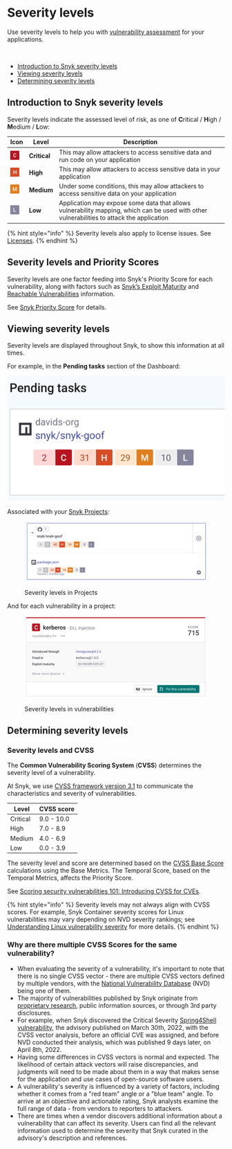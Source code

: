 # Severity levels

Use severity levels to help you with [vulnerability assessment](https://snyk.io/learn/vulnerability-assessment/) for your applications.

<img src="../../.gitbook/assets/Screenshot 2022-08-16 at 09.52.22.png" alt="" data-size="original">

* [Introduction to Snyk severity levels](severity-levels.md#introduction-to-snyk-severity-levels)
* [Viewing severity levels](severity-levels.md#viewing-severity-levels)
* [Determining severity levels](severity-levels.md#determining-severity-levels)

## Introduction to Snyk severity levels

Severity levels indicate the assessed level of risk, as one of **C**ritical / **H**igh / **M**edium / **L**ow:

| Icon                                                                                                                                          | Level        | Description                                                                                                                                |
| --------------------------------------------------------------------------------------------------------------------------------------------- | ------------ | ------------------------------------------------------------------------------------------------------------------------------------------ |
| <img src="../../.gitbook/assets/image (131) (1) (1) (1) (1) (1) (1) (1).png" alt="" data-size="line">                                         | **Critical** | This may allow attackers to access sensitive data and run code on your application                                                         |
| <img src="../../.gitbook/assets/image (103) (1) (1) (1) (1) (1) (1) (1) (1) (1) (1) (1) (1) (1) (2) (1) (1).png" alt="" data-size="original"> | **High**     | This may allow attackers to access sensitive data in your application                                                                      |
| ![](<../../.gitbook/assets/image (133) (1) (1) (1) (1) (1).png>)                                                                              | **Medium**   | Under some conditions, this may allow attackers to access sensitive data on your application                                               |
| ![](<../../.gitbook/assets/image (259) (1) (1) (1) (1) (1).png>)                                                                              | **Low**      | Application may expose some data that allows vulnerability mapping, which can be used with other vulnerabilities to attack the application |

{% hint style="info" %}
Severity levels also apply to license issues. See [Licenses](../../scan-application-code/snyk-open-source/licenses/).
{% endhint %}

## Severity levels and Priority Scores

Severity levels are one factor feeding into Snyk's Priority Score for each vulnerability, along with factors such as [Snyk’s Exploit Maturity](https://snyk.io/blog/whats-so-wild-about-exploits-in-the-wild-and-how-can-we-prioritize-accordingly/) and [Reachable Vulnerabilities](https://snyk.io/blog/optimizing-prioritization-with-deep-application-level-context/) information.

See [Snyk Priority Score](priority-score.md) for details.

## Viewing severity levels

Severity levels are displayed throughout Snyk, to show this information at all times.

For example, in the **Pending tasks** section of the Dashboard:

<img src="../../.gitbook/assets/image (150) (1) (1) (2) (1).png" alt="" data-size="original">

Associated with your [Snyk Projects](../introduction-to-snyk-projects/):

<figure><img src="../../.gitbook/assets/image (43) (2).png" alt="Severity levels in Projects"><figcaption><p>Severity levels in Projects</p></figcaption></figure>

And for each vulnerability in a project:

<figure><img src="../../.gitbook/assets/image (39) (1) (1) (1).png" alt="Severity levels in vulnerabilities"><figcaption><p>Severity levels in vulnerabilities</p></figcaption></figure>

## Determining severity levels

### Severity levels and CVSS

The **Common Vulnerability Scoring System** (**CVSS**) determines the severity level of a vulnerability.

At Snyk, we use [CVSS framework version 3.1](https://www.first.org/cvss/v3-1/) to communicate the characteristics and severity of vulnerabilities.

| **Level** | **CVSS score** |
| --------- | -------------- |
| Critical  | 9.0 - 10.0     |
| High      | 7.0 - 8.9      |
| Medium    | 4.0 - 6.9      |
| Low       | 0.0 - 3.9      |

The severity level and score are determined based on the [CVSS Base Score](https://www.first.org/cvss/specification-document) calculations using the Base Metrics. The Temporal Score, based on the Temporal Metrics, affects the Priority Score.

See [Scoring security vulnerabilities 101: Introducing CVSS for CVEs](https://snyk.io/blog/scoring-security-vulnerabilities-101-introducing-cvss-for-cve/).

{% hint style="info" %}
Severity levels may not always align with CVSS scores. For example, Snyk Container severity scores for Linux vulnerabilities may vary depending on NVD severity rankings; see [Understanding Linux vulnerability severity](../../scan-containers/getting-started-snyk-container/understanding-linux-vulnerability-severity.md) for more details.
{% endhint %}

### **Why are there multiple CVSS Scores for the same vulnerability?**

* ​When evaluating the severity of a vulnerability, it's important to note that there is no single CVSS vector - there are multiple CVSS vectors defined by multiple vendors, with the [National Vulnerability Database](https://nvd.nist.gov/) (NVD) being one of them.
* The majority of vulnerabilities published by Snyk originate from [proprietary research](https://security.snyk.io/disclosed-vulnerabilities), public information sources, or through 3rd party disclosures.
* For example, when Snyk discovered the Critical Severity [Spring4Shell vulnerability](https://security.snyk.io/vuln/SNYK-JAVA-ORGSPRINGFRAMEWORK-2436751), the advisory published on March 30th, 2022, with the CVSS vector analysis, before an official CVE was assigned, and before NVD conducted their analysis, which was published 9 days later, on April 8th, 2022.
* Having some differences in CVSS vectors is normal and expected. The likelihood of certain attack vectors will raise discrepancies, and judgments will need to be made about them in a way that makes sense for the application and use cases of open-source software users.
* A vulnerability's severity is influenced by a variety of factors, including whether it comes from a "red team" angle or a "blue team" angle. To arrive at an objective and actionable rating, Snyk analysts examine the full range of data - from vendors to reporters to attackers.
* There are times when a vendor discovers additional information about a vulnerability that can affect its severity. Users can find all the relevant information used to determine the severity that Snyk curated in the advisory's description and references.
